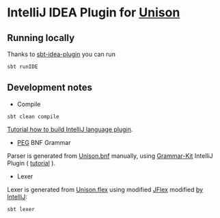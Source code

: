 # IntelliJ IDEA Plugin for [Unison](https://www.unison-lang.org/)

## Running locally

Thanks to [sbt-idea-plugin](https://github.com/JetBrains/sbt-idea-plugin) you can run

```shell
sbt runIDE
```

## Development notes

* Compile

```shell
sbt clean compile
```

[Tutorial how to build IntelliJ language plugin](https://plugins.jetbrains.com/docs/intellij/custom-language-support-tutorial.html).

* [PEG](https://en.wikipedia.org/wiki/Parsing_expression_grammar) BNF Grammar

Parser is generated from [Unison.bnf](./src/main/scala/intellij/unison/language/Unison.bnf)
manually, using [Grammar-Kit](https://github.com/JetBrains/Grammar-Kit) IntelliJ Plugin
( [tutorial](https://github.com/JetBrains/Grammar-Kit/blob/master/TUTORIAL.md) ).

* Lexer

Lexer is generated from [Unison.flex](./intellij/unison/language/Unison.flex) using modified [JFlex](https://www.jflex.de/) modified [by IntelliJ](https://github.com/JetBrains/intellij-deps-jflex):
```shell
sbt lexer
```
